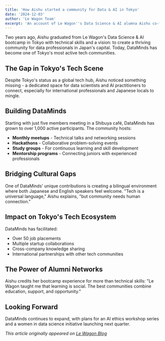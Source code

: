 ```yaml
---
title: 'How Aishu started a community for Data & AI in Tokyo'
date: '2024-12-03'
author: 'Le Wagon Team'
excerpt: 'An account of Le Wagon''s Data Science & AI alumna Aishu co-founding the DataMinds community in Tokyo two years ago.'
---
```


Two years ago, Aishu graduated from Le Wagon's Data Science & AI bootcamp in Tokyo with technical skills and a vision: to create a thriving community for data professionals in Japan's capital. Today, DataMinds has become one of Tokyo's most active tech communities.

## The Gap in Tokyo's Tech Scene

Despite Tokyo's status as a global tech hub, Aishu noticed something missing - a dedicated space for data scientists and AI practitioners to connect, especially for international professionals and Japanese locals to mingle.

## Building DataMinds

Starting with just five members meeting in a Shibuya café, DataMinds has grown to over 1,000 active participants. The community hosts:
- **Monthly meetups** - Technical talks and networking sessions
- **Hackathons** - Collaborative problem-solving events
- **Study groups** - For continuous learning and skill development
- **Mentorship programs** - Connecting juniors with experienced professionals

## Bridging Cultural Gaps

One of DataMinds' unique contributions is creating a bilingual environment where both Japanese and English speakers feel welcome. "Tech is a universal language," Aishu explains, "but community needs human connection."

## Impact on Tokyo's Tech Ecosystem

DataMinds has facilitated:
- Over 50 job placements
- Multiple startup collaborations
- Cross-company knowledge sharing
- International partnerships with other tech communities

## The Power of Alumni Networks

Aishu credits her bootcamp experience for more than technical skills: "Le Wagon taught me that learning is social. The best communities combine education, support, and opportunity."

## Looking Forward

DataMinds continues to expand, with plans for an AI ethics workshop series and a women in data science initiative launching next quarter.

*This article originally appeared on [Le Wagon Blog](https://blog.lewagon.com/graduate-stories/community-data-ai-tokyo/)*